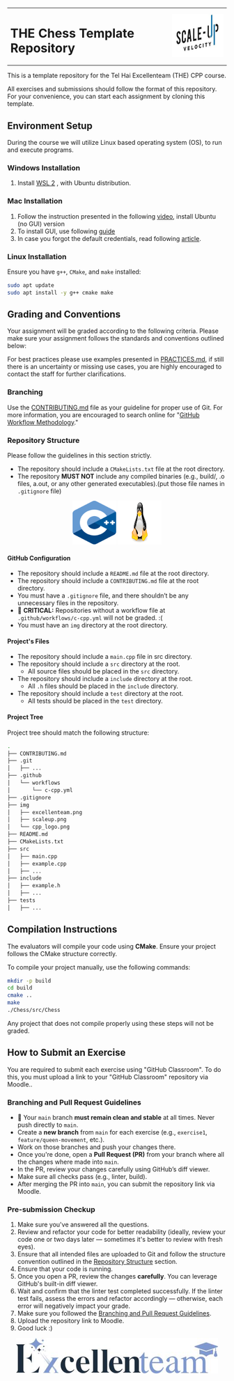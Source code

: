 <table>
<tr style="border: none">
<td style="border: none">

# THE Chess Template Repository

</td>
<td align="right" style="border: none">
<img src="./img/scaleup.png" alt="Scaleup" height="100">
</td>
</tr>

</table>
This is a template repository for the Tel Hai Excellenteam (THE) CPP course.

All exercises and submissions should follow the format of this repository. For your convenience, you can start each assignment by cloning this template.

## Environment Setup
During the course we will utilize Linux based operating system (OS), to run and execute programs.

### Windows Installation
1. Install [WSL 2](https://learn.microsoft.com/en-us/windows/wsl/install
) , with Ubuntu distribution.


### Mac Installation
1. Follow the instruction presented in the following [video]( https://www.youtube.com/watch?v=LjL_N0OZxvY
), install Ubuntu (no GUI) version
2. To install GUI, use following [guide](https://askubuntu.com/questions/53822/how-do-you-run-ubuntu-server-with-a-gui
)
3. In case you forgot the default credentials, read following [article](https://www.debugpoint.com/virtualbox-id-password/
).


### Linux Installation
Ensure you have `g++`, `CMake`, and `make` installed:

```sh
sudo apt update
sudo apt install -y g++ cmake make
```

## Grading and Conventions
Your assignment will be graded according to the following criteria. Please make sure your assignment follows the standards and conventions outlined below:


For best practices please use examples presented in [PRACTICES.md](PRACTICES.md), if still there is an uncertainty or missing use cases, you are highly encouraged to contact the staff for further clarifications.

### Branching
Use the [CONTRIBUTING.md](CONTRIBUTING.md) file as your guideline for proper use of Git. For more information, you are encouraged to search online for "[GitHub Workflow Methodology](https://www.youtube.com/watch?v=U_IFGpJDbeU&ab_channel=DevOpsToolkit)."


### Repository Structure
Please follow the guidelines in this section strictly.

- The repository should include a `CMakeLists.txt` file at the root directory.
- The repository **MUST NOT** include any compiled binaries (e.g., build/, .o files, a.out, or any other generated executables).(put those file names in `.gitignore` file)

<p align="center">
  <img src="./img/cpp-logo.png" alt="C++ Logo" width="100" height="100">
  <img src="./img/linux-logo.jpg" alt="Linux Logo" width="100" height="100">
</p>    

#### GitHub Configuration
* The repository should include a `README.md` file at the root directory.
* The repository should include a `CONTRIBUTING.md` file at the root directory.
* You must have a `.gitignore` file, and there shouldn’t be any unnecessary files in the repository.
* 🚨 **CRITICAL:** Repositories without a workflow file at `.github/workflows/c-cpp.yml` will not be graded. :(
* You must have an `img` directory at the root directory.

#### Project's Files

- The repository should include a `main.cpp` file in src directory.
- The repository should include a `src` directory at the root.
  - All source files should be placed in the `src` directory.
- The repository should include a `include` directory at the root.
  - All `.h` files should be placed in the `include` directory.
- The repository should include a `test` directory at the root.
  - All tests should be placed in the `test` directory.


#### Project Tree

Project tree should match the following structure:

```bash
.
├── CONTRIBUTING.md
├── .git
│   ├── ...
├── .github
│   └── workflows
│       └── c-cpp.yml
├── .gitignore
├── img
│   ├── excellenteam.png
│   ├── scaleup.png
│   └── cpp_logo.png
├── README.md
├── CMakeLists.txt
├── src
│   ├── main.cpp
│   ├── example.cpp
│   ├── ...
├── include
│   ├── example.h
│   ├── ...
├── tests
│   ├── ...
```
## Compilation Instructions
The evaluators will compile your code using **CMake**. Ensure your project follows the CMake structure correctly.

To compile your project manually, use the following commands:

```sh
mkdir -p build
cd build
cmake ..
make
./Chess/src/Chess
```

Any project that does not compile properly using these steps will not be graded.


## How to Submit an Exercise
You are required to submit each exercise using "GitHub Classroom". To do this, you must upload a link to your "GitHub Classroom" repository via Moodle..

### Branching and Pull Request Guidelines

- 🚨 Your `main` branch **must remain clean and stable** at all times. Never push directly to `main`.  
- Create a **new branch** from `main` for each exercise (e.g., `exercise1`, `feature/queen-movement`, etc.).  
- Work on those branches and push your changes there.  
- Once you're done, open a **Pull Request (PR)** from your branch where all the changes where made into `main`.  
- In the PR, review your changes carefully using GitHub’s diff viewer.  
- Make sure all checks pass (e.g., linter, build).  
- After merging the PR into `main`, you can submit the repository link via Moodle.


### Pre-submission Checkup
1. Make sure you've answered all the questions.  
2. Review and refactor your code for better readability (ideally, review your code one or two days later — sometimes it's better to review with fresh eyes).  
3. Ensure that all intended files are uploaded to Git and follow the structure convention outlined in the [Repository Structure](#repository-structure) section.  
4. Ensure that your code is running.  
5. Once you open a PR, review the changes **carefully**. You can leverage GitHub's built-in diff viewer.  
6. Wait and confirm that the linter test completed successfully. If the linter test fails, assess the errors and refactor accordingly — otherwise, each error will negatively impact your grade.  
7. Make sure you followed the [Branching and Pull Request Guidelines](#branching-and-pull-request-guidelines).  
8. Upload the repository link to Moodle.  
9. Good luck :)

<!-- Center Excellenteam image -->
<p align="center">
  <img src="./img/excellenteam.png" alt="Excellenteam">
</p>
